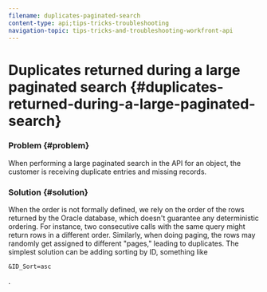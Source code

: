 ```yaml
---
filename: duplicates-paginated-search
content-type: api;tips-tricks-troubleshooting
navigation-topic: tips-tricks-and-troubleshooting-workfront-api
---
```




# Duplicates returned during a large paginated search {#duplicates-returned-during-a-large-paginated-search}



### Problem  {#problem}

When performing a large paginated search in the API for an object, the customer is receiving duplicate entries and missing records. 


### Solution  {#solution}

When the order is not formally defined, we rely on the order of the rows returned by the Oracle database, which doesn't guarantee any deterministic ordering. For instance, two consecutive calls with the same query might return rows in a different order. Similarly, when doing paging, the rows may randomly get assigned to different "pages," leading to duplicates. The simplest solution can be adding sorting by ID, something like 

```
&ID_Sort=asc
```

.
